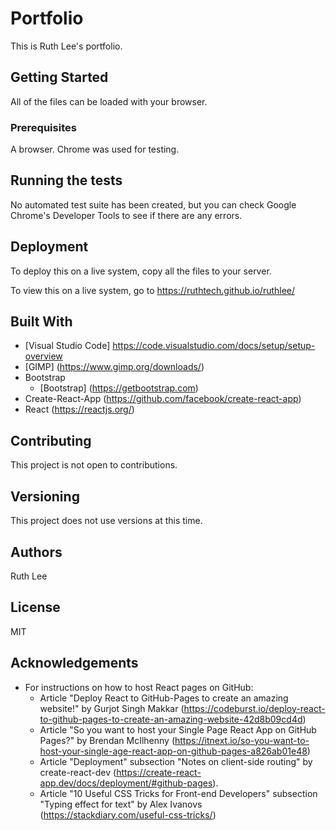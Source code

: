 # Portfolio 
This is Ruth Lee's portfolio. 

## Getting Started
All of the files can be loaded with your browser. 

### Prerequisites
A browser. Chrome was used for testing. 

## Running the tests
No automated test suite has been created, but you can check Google Chrome's Developer Tools to see if there are any errors. 

## Deployment
To deploy this on a live system, copy all the files to your server. 

To view this on a live system, go to https://ruthtech.github.io/ruthlee/

## Built With
* [Visual Studio Code] https://code.visualstudio.com/docs/setup/setup-overview
* [GIMP] (https://www.gimp.org/downloads/)
* Bootstrap
     * [Bootstrap] (https://getbootstrap.com)
* Create-React-App (https://github.com/facebook/create-react-app)
* React (https://reactjs.org/)


## Contributing
This project is not open to contributions.

## Versioning
This project does not use versions at this time. 

## Authors
Ruth Lee

## License
MIT

## Acknowledgements
* For instructions on how to host React pages on GitHub:
     * Article "Deploy React to GitHub-Pages to create an amazing website!" by Gurjot Singh Makkar (https://codeburst.io/deploy-react-to-github-pages-to-create-an-amazing-website-42d8b09cd4d)
     * Article "So you want to host your Single Page React App on GitHub Pages?" by Brendan McIlhenny (https://itnext.io/so-you-want-to-host-your-single-age-react-app-on-github-pages-a826ab01e48)
     * Article "Deployment" subsection "Notes on client-side routing" by create-react-dev (https://create-react-app.dev/docs/deployment/#github-pages).
     * Article "10 Useful CSS Tricks for Front-end Developers" subsection "Typing effect for text" by Alex Ivanovs (https://stackdiary.com/useful-css-tricks/)
     
